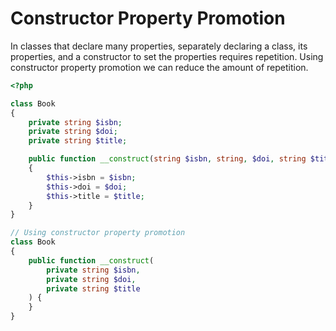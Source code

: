 # Constructor Property Promotion

In classes that declare many properties, separately declaring a class, its properties, and a constructor to set the properties requires repetition.
Using constructor property promotion we can reduce the amount of repetition.

```php
<?php

class Book
{
    private string $isbn;
    private string $doi;
    private string $title;

    public function __construct(string $isbn, string, $doi, string $title)
    {
        $this->isbn = $isbn;
        $this->doi = $doi;
        $this->title = $title;
    }
}

// Using constructor property promotion
class Book
{
    public function __construct(
        private string $isbn,
        private string $doi,
        private string $title
    ) {
    }
}

